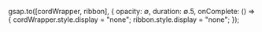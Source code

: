 gsap.to([cordWrapper, ribbon], {
     opacity: ∅,
     duration: ∅.5,
     onComplete: () => {
       cordWrapper.style.display = "none";
       ribbon.style.display = "none";
  });
